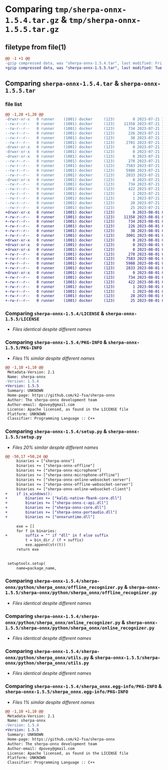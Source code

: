 # Comparing `tmp/sherpa-onnx-1.5.4.tar.gz` & `tmp/sherpa-onnx-1.5.5.tar.gz`

## filetype from file(1)

```diff
@@ -1 +1 @@
-gzip compressed data, was "sherpa-onnx-1.5.4.tar", last modified: Fri Jul 21 10:38:56 2023, max compression
+gzip compressed data, was "sherpa-onnx-1.5.5.tar", last modified: Tue Aug  1 06:34:20 2023, max compression
```

## Comparing `sherpa-onnx-1.5.4.tar` & `sherpa-onnx-1.5.5.tar`

### file list

```diff
@@ -1,20 +1,20 @@
-drwxr-xr-x   0 runner    (1001) docker     (123)        0 2023-07-21 10:38:56.003717 sherpa-onnx-1.5.4/
--rw-r--r--   0 runner    (1001) docker     (123)    11358 2023-07-21 10:28:13.000000 sherpa-onnx-1.5.4/LICENSE
--rw-r--r--   0 runner    (1001) docker     (123)      734 2023-07-21 10:38:56.003717 sherpa-onnx-1.5.4/PKG-INFO
--rw-r--r--   0 runner    (1001) docker     (123)      226 2023-07-21 10:28:13.000000 sherpa-onnx-1.5.4/README.md
--rw-r--r--   0 runner    (1001) docker     (123)       38 2023-07-21 10:38:56.003717 sherpa-onnx-1.5.4/setup.cfg
--rw-r--r--   0 runner    (1001) docker     (123)     2701 2023-07-21 10:28:13.000000 sherpa-onnx-1.5.4/setup.py
-drwxr-xr-x   0 runner    (1001) docker     (123)        0 2023-07-21 10:38:56.003717 sherpa-onnx-1.5.4/sherpa-onnx/
-drwxr-xr-x   0 runner    (1001) docker     (123)        0 2023-07-21 10:38:56.003717 sherpa-onnx-1.5.4/sherpa-onnx/python/
-drwxr-xr-x   0 runner    (1001) docker     (123)        0 2023-07-21 10:38:56.003717 sherpa-onnx-1.5.4/sherpa-onnx/python/sherpa_onnx/
--rw-r--r--   0 runner    (1001) docker     (123)      278 2023-07-21 10:38:55.000000 sherpa-onnx-1.5.4/sherpa-onnx/python/sherpa_onnx/__init__.py
--rw-r--r--   0 runner    (1001) docker     (123)     7583 2023-07-21 10:28:13.000000 sherpa-onnx-1.5.4/sherpa-onnx/python/sherpa_onnx/offline_recognizer.py
--rw-r--r--   0 runner    (1001) docker     (123)     5988 2023-07-21 10:28:13.000000 sherpa-onnx-1.5.4/sherpa-onnx/python/sherpa_onnx/online_recognizer.py
--rw-r--r--   0 runner    (1001) docker     (123)     2833 2023-07-21 10:28:13.000000 sherpa-onnx-1.5.4/sherpa-onnx/python/sherpa_onnx/utils.py
-drwxr-xr-x   0 runner    (1001) docker     (123)        0 2023-07-21 10:38:56.003717 sherpa-onnx-1.5.4/sherpa_onnx.egg-info/
--rw-r--r--   0 runner    (1001) docker     (123)      734 2023-07-21 10:38:55.000000 sherpa-onnx-1.5.4/sherpa_onnx.egg-info/PKG-INFO
--rw-r--r--   0 runner    (1001) docker     (123)      422 2023-07-21 10:38:55.000000 sherpa-onnx-1.5.4/sherpa_onnx.egg-info/SOURCES.txt
--rw-r--r--   0 runner    (1001) docker     (123)        1 2023-07-21 10:38:55.000000 sherpa-onnx-1.5.4/sherpa_onnx.egg-info/dependency_links.txt
--rw-r--r--   0 runner    (1001) docker     (123)        1 2023-07-21 10:38:55.000000 sherpa-onnx-1.5.4/sherpa_onnx.egg-info/not-zip-safe
--rw-r--r--   0 runner    (1001) docker     (123)       28 2023-07-21 10:38:55.000000 sherpa-onnx-1.5.4/sherpa_onnx.egg-info/requires.txt
--rw-r--r--   0 runner    (1001) docker     (123)       25 2023-07-21 10:38:55.000000 sherpa-onnx-1.5.4/sherpa_onnx.egg-info/top_level.txt
+drwxr-xr-x   0 runner    (1001) docker     (123)        0 2023-08-01 06:34:20.713956 sherpa-onnx-1.5.5/
+-rw-r--r--   0 runner    (1001) docker     (123)    11358 2023-08-01 06:22:12.000000 sherpa-onnx-1.5.5/LICENSE
+-rw-r--r--   0 runner    (1001) docker     (123)      734 2023-08-01 06:34:20.713956 sherpa-onnx-1.5.5/PKG-INFO
+-rw-r--r--   0 runner    (1001) docker     (123)      226 2023-08-01 06:22:12.000000 sherpa-onnx-1.5.5/README.md
+-rw-r--r--   0 runner    (1001) docker     (123)       38 2023-08-01 06:34:20.713956 sherpa-onnx-1.5.5/setup.cfg
+-rw-r--r--   0 runner    (1001) docker     (123)     3001 2023-08-01 06:22:12.000000 sherpa-onnx-1.5.5/setup.py
+drwxr-xr-x   0 runner    (1001) docker     (123)        0 2023-08-01 06:34:20.709956 sherpa-onnx-1.5.5/sherpa-onnx/
+drwxr-xr-x   0 runner    (1001) docker     (123)        0 2023-08-01 06:34:20.709956 sherpa-onnx-1.5.5/sherpa-onnx/python/
+drwxr-xr-x   0 runner    (1001) docker     (123)        0 2023-08-01 06:34:20.713956 sherpa-onnx-1.5.5/sherpa-onnx/python/sherpa_onnx/
+-rw-r--r--   0 runner    (1001) docker     (123)      278 2023-08-01 06:34:20.000000 sherpa-onnx-1.5.5/sherpa-onnx/python/sherpa_onnx/__init__.py
+-rw-r--r--   0 runner    (1001) docker     (123)     7583 2023-08-01 06:22:12.000000 sherpa-onnx-1.5.5/sherpa-onnx/python/sherpa_onnx/offline_recognizer.py
+-rw-r--r--   0 runner    (1001) docker     (123)     5988 2023-08-01 06:22:12.000000 sherpa-onnx-1.5.5/sherpa-onnx/python/sherpa_onnx/online_recognizer.py
+-rw-r--r--   0 runner    (1001) docker     (123)     2833 2023-08-01 06:22:12.000000 sherpa-onnx-1.5.5/sherpa-onnx/python/sherpa_onnx/utils.py
+drwxr-xr-x   0 runner    (1001) docker     (123)        0 2023-08-01 06:34:20.713956 sherpa-onnx-1.5.5/sherpa_onnx.egg-info/
+-rw-r--r--   0 runner    (1001) docker     (123)      734 2023-08-01 06:34:20.000000 sherpa-onnx-1.5.5/sherpa_onnx.egg-info/PKG-INFO
+-rw-r--r--   0 runner    (1001) docker     (123)      422 2023-08-01 06:34:20.000000 sherpa-onnx-1.5.5/sherpa_onnx.egg-info/SOURCES.txt
+-rw-r--r--   0 runner    (1001) docker     (123)        1 2023-08-01 06:34:20.000000 sherpa-onnx-1.5.5/sherpa_onnx.egg-info/dependency_links.txt
+-rw-r--r--   0 runner    (1001) docker     (123)        1 2023-08-01 06:34:20.000000 sherpa-onnx-1.5.5/sherpa_onnx.egg-info/not-zip-safe
+-rw-r--r--   0 runner    (1001) docker     (123)       28 2023-08-01 06:34:20.000000 sherpa-onnx-1.5.5/sherpa_onnx.egg-info/requires.txt
+-rw-r--r--   0 runner    (1001) docker     (123)       25 2023-08-01 06:34:20.000000 sherpa-onnx-1.5.5/sherpa_onnx.egg-info/top_level.txt
```

### Comparing `sherpa-onnx-1.5.4/LICENSE` & `sherpa-onnx-1.5.5/LICENSE`

 * *Files identical despite different names*

### Comparing `sherpa-onnx-1.5.4/PKG-INFO` & `sherpa-onnx-1.5.5/PKG-INFO`

 * *Files 1% similar despite different names*

```diff
@@ -1,10 +1,10 @@
 Metadata-Version: 2.1
 Name: sherpa-onnx
-Version: 1.5.4
+Version: 1.5.5
 Summary: UNKNOWN
 Home-page: https://github.com/k2-fsa/sherpa-onnx
 Author: The sherpa-onnx development team
 Author-email: dpovey@gmail.com
 License: Apache licensed, as found in the LICENSE file
 Platform: UNKNOWN
 Classifier: Programming Language :: C++
```

### Comparing `sherpa-onnx-1.5.4/setup.py` & `sherpa-onnx-1.5.5/setup.py`

 * *Files 20% similar despite different names*

```diff
@@ -50,17 +50,24 @@
     binaries = ["sherpa-onnx"]
     binaries += ["sherpa-onnx-offline"]
     binaries += ["sherpa-onnx-microphone"]
     binaries += ["sherpa-onnx-microphone-offline"]
     binaries += ["sherpa-onnx-online-websocket-server"]
     binaries += ["sherpa-onnx-offline-websocket-server"]
     binaries += ["sherpa-onnx-online-websocket-client"]
+    if is_windows():
+        binaries += ["kaldi-native-fbank-core.dll"]
+        binaries += ["sherpa-onnx-c-api.dll"]
+        binaries += ["sherpa-onnx-core.dll"]
+        binaries += ["sherpa-onnx-portaudio.dll"]
+        binaries += ["onnxruntime.dll"]
 
     exe = []
     for f in binaries:
+        suffix = "" if "dll" in f else suffix
         t = bin_dir / (f + suffix)
         exe.append(str(t))
     return exe
 
 
 setuptools.setup(
     name=package_name,
```

### Comparing `sherpa-onnx-1.5.4/sherpa-onnx/python/sherpa_onnx/offline_recognizer.py` & `sherpa-onnx-1.5.5/sherpa-onnx/python/sherpa_onnx/offline_recognizer.py`

 * *Files identical despite different names*

### Comparing `sherpa-onnx-1.5.4/sherpa-onnx/python/sherpa_onnx/online_recognizer.py` & `sherpa-onnx-1.5.5/sherpa-onnx/python/sherpa_onnx/online_recognizer.py`

 * *Files identical despite different names*

### Comparing `sherpa-onnx-1.5.4/sherpa-onnx/python/sherpa_onnx/utils.py` & `sherpa-onnx-1.5.5/sherpa-onnx/python/sherpa_onnx/utils.py`

 * *Files identical despite different names*

### Comparing `sherpa-onnx-1.5.4/sherpa_onnx.egg-info/PKG-INFO` & `sherpa-onnx-1.5.5/sherpa_onnx.egg-info/PKG-INFO`

 * *Files 1% similar despite different names*

```diff
@@ -1,10 +1,10 @@
 Metadata-Version: 2.1
 Name: sherpa-onnx
-Version: 1.5.4
+Version: 1.5.5
 Summary: UNKNOWN
 Home-page: https://github.com/k2-fsa/sherpa-onnx
 Author: The sherpa-onnx development team
 Author-email: dpovey@gmail.com
 License: Apache licensed, as found in the LICENSE file
 Platform: UNKNOWN
 Classifier: Programming Language :: C++
```

